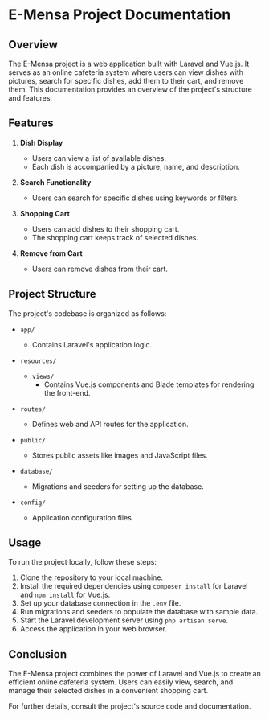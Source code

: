 # E-Mensa Project Documentation

## Overview

The E-Mensa project is a web application built with Laravel and Vue.js. It serves as an online cafeteria system where users can view dishes with pictures, search for specific dishes, add them to their cart, and remove them. This documentation provides an overview of the project's structure and features.

## Features

1. **Dish Display**
   - Users can view a list of available dishes.
   - Each dish is accompanied by a picture, name, and description.

2. **Search Functionality**
   - Users can search for specific dishes using keywords or filters.

3. **Shopping Cart**
   - Users can add dishes to their shopping cart.
   - The shopping cart keeps track of selected dishes.

4. **Remove from Cart**
   - Users can remove dishes from their cart.

## Project Structure

The project's codebase is organized as follows:

- `app/`
  - Contains Laravel's application logic.
  
- `resources/`
  - `views/`
    - Contains Vue.js components and Blade templates for rendering the front-end.

- `routes/`
  - Defines web and API routes for the application.

- `public/`
  - Stores public assets like images and JavaScript files.

- `database/`
  - Migrations and seeders for setting up the database.

- `config/`
  - Application configuration files.



## Usage

To run the project locally, follow these steps:

1. Clone the repository to your local machine.
2. Install the required dependencies using `composer install` for Laravel and `npm install` for Vue.js.
3. Set up your database connection in the `.env` file.
4. Run migrations and seeders to populate the database with sample data.
5. Start the Laravel development server using `php artisan serve`.
6. Access the application in your web browser.

## Conclusion

The E-Mensa project combines the power of Laravel and Vue.js to create an efficient online cafeteria system. Users can easily view, search, and manage their selected dishes in a convenient shopping cart.

For further details, consult the project's source code and documentation.

